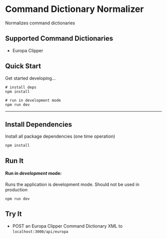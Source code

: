 # Command Dictionary Normalizer

Normalizes command dictionaries

## Supported Command Dictionaries

- Europa Clipper

## Quick Start

Get started developing...

```shell
# install deps
npm install

# run in development mode
npm run dev
```

---

## Install Dependencies

Install all package dependencies (one time operation)

```shell
npm install
```

## Run It
#### Run in *development* mode:
Runs the application is development mode. Should not be used in production

```shell
npm run dev
```

## Try It
- POST an Europa Clipper Command Dictionary XML to `localhost:3000/api/europa`